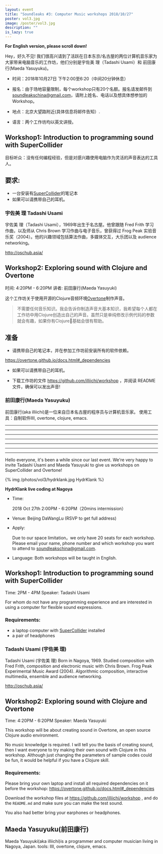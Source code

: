 ```yaml
---
layout: event
title: "Soundleaks #3: Computer Music workshops 2018/10/27"
poster: vol3.jpg
image: /poster/vol3.jpg
description: ""
is_lazy: true
---
```


**For English version, please scroll down!**

Hey，好久不见! 我们很高兴请到了活跃在日本东京/名古屋的两位计算机音乐家为大家带来电脑音乐的工作坊，他们分别是宇佐美 理（Tadashi Usami）和 前田康行(Maeda Yasuyuku)。

* 时间：2018年10月27日 下午2:00至6:20（中间20分钟休息）

* 报名：由于场地容量限制，每个workshop只有20个名额。报名请发邮件到<soundleakschina@gmail.com>，请附上姓名、电话以及想具体想参加的Workshop。

* 地点：北京大望路附近(具体信息将邮件告知）.

* 语言：两个工作坊均以英文讲授。


## Workshop1: Introduction to programming sound with SuperCollider

目标听众：没有任何编程经验，但是对感兴趣使用电脑作为灵活的声音表达的工具人。

## 要求:

* 一台安装有[SuperCollider](https://supercollider.github.io/)的笔记本
* 如果可以请携带自己的耳机。


### 宇佐美 理 Tadashi Usami

宇佐美 理（Tadashi Usami），1969年出生于名古屋。他曾跟随 Fred Frith 学习作曲，以及师从 Chris Brown 学习作曲与电子音乐，曾获得过 Frog Peak 实验音乐奖（2004）。他的兴趣领域包括算法作曲，多媒体交互，大乐团以及 audience networking。

<http://oschub.asia/>


## Workshop2: Exploring sound with Clojure and Overtone

时间: 4:20PM - 6:20PM
讲者: 前田康行(Maeda Yasuyuki)

这个工作坊关于使用开源的Clojure音频环境[Overtone](https://overtone.github.io/)制作声音。

> 不需要任何音乐知识。我会告诉你制造声音大基本知识，我希望每个人都在工作坊中用Clojure创造出自己的声音。虽然只是单纯修改示例代码的参数就会有趣，如果你有Clojure基础会很有帮助。

## 准备

* 请携带自己的笔记本，并在参加工作坊前安装所有的软件依赖。

<https://overtone.github.io/docs.html#_dependencies>

* 如果可以请携带自己的耳机。

* 下载工作坊的文件 <https://github.com/illiichi/workshop> ，并阅读 README 文件，确保可以发出声音!

### 前田康行(Maeda Yasuyuku)

前田康行(aka illiichi)是一位来自日本名古屋的程序员与计算机音乐家。
使用工具：自制软件llll, overtone, clojure, emacs.


---
---
---
---
---
---
---

Hello everyone, it's been a while since our last event. We're very happy to invite Tadashi Usami and Maeda Yasuyuki to give us workshops on SuperCollider and Overtone!

{% img /photos/vol3/hydrklank.jpg HydrKlank %}

**HydrKlank live coding at Nagoya**


* Time:

  2018 Oct 27th 2:00PM - 6:20PM（20mins intermission）

* Venue:
  Beijing DaWangLu (RSVP to get full address)

* Apply:

  Due to our space limitation，we only have 20 seats for each workshop. Please email your name, phone number and which workshop you want to attend to <soundleakschina@gmail.com>.

* Language:
  Both workshops will be taught in English.

## Workshop1: Introduction to programming sound with SuperCollider

Time: 2PM - 4PM
Speaker: Tadashi Usami

For whom do not have any programming experience and are interested in using a computer for flexible sound expressions.

### Requirements:

* a laptop computer with [SuperCollider](https://supercollider.github.io/)  installed
* a pair of headphones

### Tadashi Usami (宇佐美 理)

Tadashi Usami (宇佐美 理) Born in Nagoya, 1969. Studied composition with Fred Frith, composition and electronic music with Chris Brown. Frog Peak Experimental Music Award (2004). Algorithmic composition, interactive multimedia, ensemble and audience networking.

<http://oschub.asia/>


## Workshop2: Exploring sound with Clojure and Overtone

Time: 4:20PM - 6:20PM
Speaker: Maeda Yasuyuki

This workshop will be about creating sound in Overtone, an open source Clojure audio environment.

No music knowledge is required. I will tell you the basis of creating sound, then I want everyone to try making their own sound with Clojure in this workshop. Although just changing the parameters of sample codes could be fun, it would be helpful if you have a Clojure skill.

### Requirements:

Please bring your own laptop and install all required dependencies on it before the workshop: https://overtone.github.io/docs.html#_dependencies

Download the workshop files at https://github.com/illiichi/workshop , and do the `README.md` and make sure you can make the test sound.

You also had better bring your earphones or headphones.


## Maeda Yasuyuku(前田康行)

Maeda Yasuyuki(aka illiichi)is a programmer and computer musician living in Nagoya, Japan.
tools: llll, overtone, clojure, emacs.
